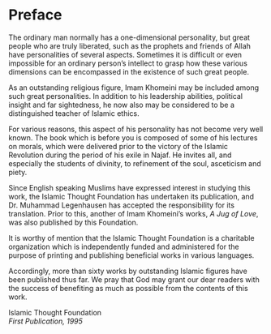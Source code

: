 Preface
=======

The ordinary man normally has a one-dimensional personality, but great
people who are truly liberated, such as the prophets and friends of
Allah have personalities of several aspects. Sometimes it is difficult
or even impossible for an ordinary person’s intellect to grasp how these
various dimensions can be encompassed in the existence of such great
people.

As an outstanding religious figure, Imam Khomeini may be included among
such great personalities. In addition to his leadership abilities,
political insight and far sightedness, he now also may be considered to
be a distinguished teacher of Islamic ethics.

For various reasons, this aspect of his personality has not become very
well known. The book which is before you is composed of some of his
lectures on morals, which were delivered prior to the victory of the
Islamic Revolution during the period of his exile in Najaf. He invites
all, and especially the students of divinity, to refinement of the soul,
asceticism and piety.

Since English speaking Muslims have expressed interest in studying this
work, the Islamic Thought Foundation has undertaken its publication, and
Dr. Muhammad Legenhausen has accepted the responsibility for its
translation. Prior to this, another of Imam Khomeini’s works, *A Jug of
Love*, was also published by this Foundation.

It is worthy of mention that the Islamic Thought Foundation is a
charitable organization which is independently funded and administered
for the purpose of printing and publishing beneficial works in various
languages.

Accordingly, more than sixty works by outstanding Islamic figures have
been published thus far. We pray that God may grant our dear readers
with the success of benefiting as much as possible from the contents of
this work.

Islamic Thought Foundation  
*First Publication, 1995*


